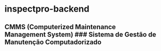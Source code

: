 # inspectpro-backend
## CMMS (Computerized Maintenance Management System) ### Sistema de Gestão de Manutenção Computadorizado 
